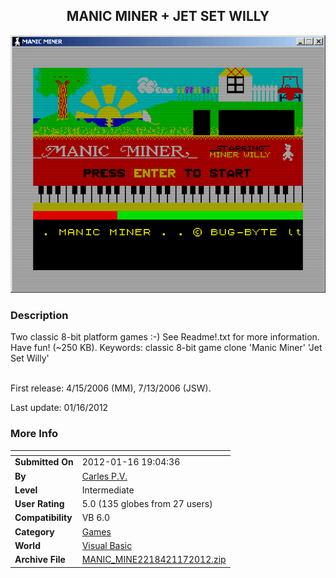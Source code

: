 ﻿<div align="center">

## MANIC MINER \+ JET SET WILLY

<img src="PIC20064121542281037.gif">
</div>

### Description

Two classic 8-bit platform games :-) See Readme!.txt for more information. Have fun! (~250 KB). Keywords: classic 8-bit game clone 'Manic Miner' 'Jet Set Willy'<br><br>

First release: 4/15/2006 (MM), 7/13/2006 (JSW).<br>

Last update: 01/16/2012
 
### More Info
 


<span>             |<span>
---                |---
**Submitted On**   |2012-01-16 19:04:36
**By**             |[Carles P\.V\.](https://github.com/Planet-Source-Code/PSCIndex/blob/master/ByAuthor/carles-p-v.md)
**Level**          |Intermediate
**User Rating**    |5.0 (135 globes from 27 users)
**Compatibility**  |VB 6\.0
**Category**       |[Games](https://github.com/Planet-Source-Code/PSCIndex/blob/master/ByCategory/games__1-38.md)
**World**          |[Visual Basic](https://github.com/Planet-Source-Code/PSCIndex/blob/master/ByWorld/visual-basic.md)
**Archive File**   |[MANIC\_MINE2218421172012\.zip](https://github.com/Planet-Source-Code/carles-p-v-manic-miner-jet-set-willy__1-64982/archive/master.zip)








